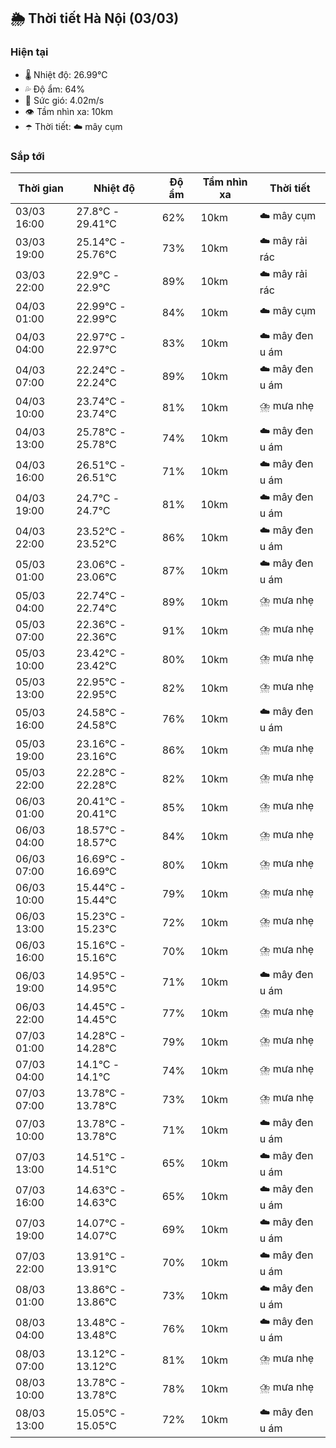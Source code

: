 ## 🌦️ Thời tiết Hà Nội (03/03)

### Hiện tại

- 🌡️ Nhiệt độ: 26.99℃
- 💦 Độ ẩm: 64%
- 💨 Sức gió: 4.02m/s
- 👁️ Tầm nhìn xa: 10km
- ☂️ Thời tiết: ☁️ mây cụm

### Sắp tới

| Thời gian | Nhiệt độ | Độ ẩm | Tầm nhìn xa | Thời tiết |
| --- | --- | --- | --- | --- |
| 03/03 16:00 | 27.8℃ - 29.41℃ | 62% | 10km | ☁️ mây cụm |
| 03/03 19:00 | 25.14℃ - 25.76℃ | 73% | 10km | ☁️ mây rải rác |
| 03/03 22:00 | 22.9℃ - 22.9℃ | 89% | 10km | ☁️ mây rải rác |
| 04/03 01:00 | 22.99℃ - 22.99℃ | 84% | 10km | ☁️ mây cụm |
| 04/03 04:00 | 22.97℃ - 22.97℃ | 83% | 10km | ☁️ mây đen u ám |
| 04/03 07:00 | 22.24℃ - 22.24℃ | 89% | 10km | ☁️ mây đen u ám |
| 04/03 10:00 | 23.74℃ - 23.74℃ | 81% | 10km | ⛈️ mưa nhẹ |
| 04/03 13:00 | 25.78℃ - 25.78℃ | 74% | 10km | ☁️ mây đen u ám |
| 04/03 16:00 | 26.51℃ - 26.51℃ | 71% | 10km | ☁️ mây đen u ám |
| 04/03 19:00 | 24.7℃ - 24.7℃ | 81% | 10km | ☁️ mây đen u ám |
| 04/03 22:00 | 23.52℃ - 23.52℃ | 86% | 10km | ☁️ mây đen u ám |
| 05/03 01:00 | 23.06℃ - 23.06℃ | 87% | 10km | ☁️ mây đen u ám |
| 05/03 04:00 | 22.74℃ - 22.74℃ | 89% | 10km | ⛈️ mưa nhẹ |
| 05/03 07:00 | 22.36℃ - 22.36℃ | 91% | 10km | ⛈️ mưa nhẹ |
| 05/03 10:00 | 23.42℃ - 23.42℃ | 80% | 10km | ⛈️ mưa nhẹ |
| 05/03 13:00 | 22.95℃ - 22.95℃ | 82% | 10km | ⛈️ mưa nhẹ |
| 05/03 16:00 | 24.58℃ - 24.58℃ | 76% | 10km | ☁️ mây đen u ám |
| 05/03 19:00 | 23.16℃ - 23.16℃ | 86% | 10km | ⛈️ mưa nhẹ |
| 05/03 22:00 | 22.28℃ - 22.28℃ | 82% | 10km | ⛈️ mưa nhẹ |
| 06/03 01:00 | 20.41℃ - 20.41℃ | 85% | 10km | ⛈️ mưa nhẹ |
| 06/03 04:00 | 18.57℃ - 18.57℃ | 84% | 10km | ⛈️ mưa nhẹ |
| 06/03 07:00 | 16.69℃ - 16.69℃ | 80% | 10km | ⛈️ mưa nhẹ |
| 06/03 10:00 | 15.44℃ - 15.44℃ | 79% | 10km | ⛈️ mưa nhẹ |
| 06/03 13:00 | 15.23℃ - 15.23℃ | 72% | 10km | ⛈️ mưa nhẹ |
| 06/03 16:00 | 15.16℃ - 15.16℃ | 70% | 10km | ⛈️ mưa nhẹ |
| 06/03 19:00 | 14.95℃ - 14.95℃ | 71% | 10km | ☁️ mây đen u ám |
| 06/03 22:00 | 14.45℃ - 14.45℃ | 77% | 10km | ⛈️ mưa nhẹ |
| 07/03 01:00 | 14.28℃ - 14.28℃ | 79% | 10km | ⛈️ mưa nhẹ |
| 07/03 04:00 | 14.1℃ - 14.1℃ | 74% | 10km | ⛈️ mưa nhẹ |
| 07/03 07:00 | 13.78℃ - 13.78℃ | 73% | 10km | ⛈️ mưa nhẹ |
| 07/03 10:00 | 13.78℃ - 13.78℃ | 71% | 10km | ☁️ mây đen u ám |
| 07/03 13:00 | 14.51℃ - 14.51℃ | 65% | 10km | ☁️ mây đen u ám |
| 07/03 16:00 | 14.63℃ - 14.63℃ | 65% | 10km | ☁️ mây đen u ám |
| 07/03 19:00 | 14.07℃ - 14.07℃ | 69% | 10km | ☁️ mây đen u ám |
| 07/03 22:00 | 13.91℃ - 13.91℃ | 70% | 10km | ☁️ mây đen u ám |
| 08/03 01:00 | 13.86℃ - 13.86℃ | 73% | 10km | ☁️ mây đen u ám |
| 08/03 04:00 | 13.48℃ - 13.48℃ | 76% | 10km | ☁️ mây đen u ám |
| 08/03 07:00 | 13.12℃ - 13.12℃ | 81% | 10km | ⛈️ mưa nhẹ |
| 08/03 10:00 | 13.78℃ - 13.78℃ | 78% | 10km | ⛈️ mưa nhẹ |
| 08/03 13:00 | 15.05℃ - 15.05℃ | 72% | 10km | ☁️ mây đen u ám |
